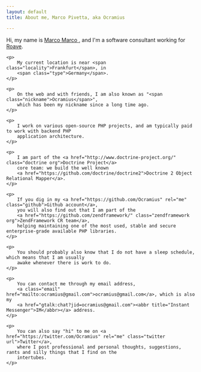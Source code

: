 ```yaml
---
layout: default
title: About me, Marco Pivetta, aka Ocramius

---
```


<article class="vcard">
    <p>
        Hi, my name is <a class="fn url" href="http://ocramius.gihub.io/">
            <span class="given-name">Marco</span> <span class="family-name">Marco</span></span>
        </a>,
        and I'm a software consultant working for <a class="roave org" href="http://roave.com/">Roave</a>.
    </p>

    <p>
        My current location is near <span class="locality">Frankfurt</span>, in
        <span class="type">Germany</span>.
    </p>

    <p>
        On the web and with friends, I am also known as "<span class="nickname">Ocramius</span>",
        which has been my nickname since a long time ago.
    </p>

    <p>
        I work on various open-source PHP projects, and am typically paid to work with backend PHP
        application architecture.
    </p>

    <p>
        I am part of the <a href="http://www.doctrine-project.org/" class="doctrine org">Doctrine Project</a>
        core team: we build the well known
        <a href="https://github.com/doctrine/doctrine2">Doctrine 2 Object Relational Mapper</a>.
    </p>

    <p>
        If you dig in my <a href="https://github.com/Ocramius" rel="me" class="github">Github account</a>,
        you will also find out that I am part of the
        <a href="https://github.com/zendframework/" class="zendframework org">ZendFramework CR team</a>,
        helping maintaining one of the most used, stable and secure enterprise-grade available PHP libraries.
    </p>

    <p>
        You should probably also know that I do not have a sleep schedule, which means that I am usually
        awake whenever there is work to do.
    </p>

    <p>
        You can contact me through my email address,
        <a class="email" href="mailto:ocramius@gmail.com">ocramius@gmail.com</a>, which is also my
        <a href="gtalk:chat?jid=ocramius@gmail.com"><abbr title="Instant Messenger">IM</abbr></a> address.
    </p>

    <p>
        You can also say "hi" to me on <a href="https://twitter.com/Ocramius" rel="me" class="twitter url">Twitter</a>,
        where I post professional and personal thoughts, suggestions, rants and silly things that I find on the
        intertubes.
    </p>
</article>